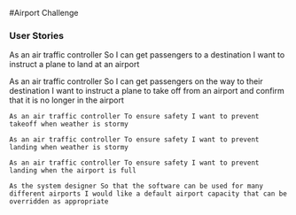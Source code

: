#Airport Challenge

### User Stories
As an air traffic controller
So I can get passengers to a destination
I want to instruct a plane to land at an airport

As an air traffic controller
So I can get passengers on the way to their destination
I want to instruct a plane to take off from an airport and confirm that it is no longer in the airport

`As an air traffic controller
To ensure safety
I want to prevent takeoff when weather is stormy`

`As an air traffic controller
To ensure safety
I want to prevent landing when weather is stormy`

`As an air traffic controller
To ensure safety
I want to prevent landing when the airport is full`

`As the system designer
So that the software can be used for many different airports
I would like a default airport capacity that can be overridden as appropriate`

